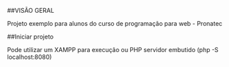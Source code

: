 
##VISÃO GERAL

Projeto exemplo para alunos do curso de programação para web - Pronatec

##Iniciar projeto

Pode utilizar um XAMPP para execução ou PHP servidor embutido (php -S localhost:8080)